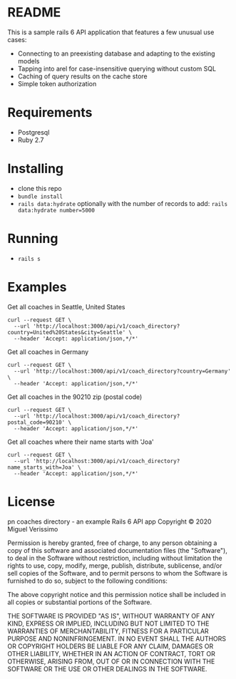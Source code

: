 # README

This is a sample rails 6 API application that features a few unusual use cases:

- Connecting to an preexisting database and adapting to the existing models
- Tapping into arel for case-insensitive querying without custom SQL
- Caching of query results on the cache store
- Simple token authorization

# Requirements

- Postgresql
- Ruby 2.7

# Installing

- clone this repo
- `bundle install`
- `rails data:hydrate` optionally with the number of records to add: `rails data:hydrate number=5000`

# Running

- `rails s`

# Examples

Get all coaches in Seattle, United States
```
curl --request GET \
  --url 'http://localhost:3000/api/v1/coach_directory?country=United%20States&city=Seattle' \
  --header 'Accept: application/json,*/*'
```

Get all coaches in Germany
```
curl --request GET \
  --url 'http://localhost:3000/api/v1/coach_directory?country=Germany' \
  --header 'Accept: application/json,*/*'
```

Get all coaches in the 90210 zip (postal code)
```
curl --request GET \
  --url 'http://localhost:3000/api/v1/coach_directory?postal_code=90210' \
  --header 'Accept: application/json,*/*'
```

Get all coaches where their name starts with 'Joa'
```
curl --request GET \
  --url 'http://localhost:3000/api/v1/coach_directory?name_starts_with=Joa' \
  --header 'Accept: application/json,*/*'
```

# License

pn coaches directory - an example Rails 6 API app
Copyright © 2020 Miguel Verissimo

Permission is hereby granted, free of charge, to any person obtaining
a copy of this software and associated documentation files (the "Software"),
to deal in the Software without restriction, including without limitation
the rights to use, copy, modify, merge, publish, distribute, sublicense,
and/or sell copies of the Software, and to permit persons to whom the
Software is furnished to do so, subject to the following conditions:

The above copyright notice and this permission notice shall be included
in all copies or substantial portions of the Software.

THE SOFTWARE IS PROVIDED "AS IS", WITHOUT WARRANTY OF ANY KIND,
EXPRESS OR IMPLIED, INCLUDING BUT NOT LIMITED TO THE WARRANTIES
OF MERCHANTABILITY, FITNESS FOR A PARTICULAR PURPOSE AND NONINFRINGEMENT.
IN NO EVENT SHALL THE AUTHORS OR COPYRIGHT HOLDERS BE LIABLE FOR ANY CLAIM,
DAMAGES OR OTHER LIABILITY, WHETHER IN AN ACTION OF CONTRACT,
TORT OR OTHERWISE, ARISING FROM, OUT OF OR IN CONNECTION WITH THE SOFTWARE
OR THE USE OR OTHER DEALINGS IN THE SOFTWARE.

